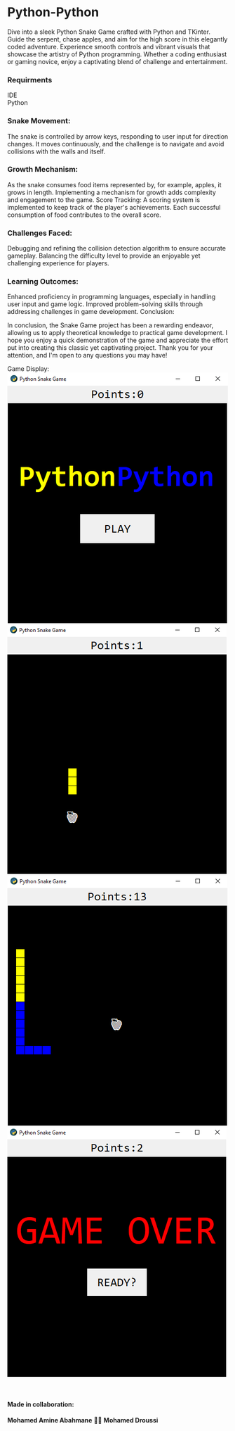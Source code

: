# Python-Python

Dive into a sleek Python Snake Game crafted with Python and TKinter. Guide the serpent, chase apples, and aim for the high score in this elegantly coded adventure. Experience smooth controls and vibrant visuals that showcase the artistry of Python programming. Whether a coding enthusiast or gaming novice, enjoy a captivating blend of challenge and entertainment.

### Requirments
IDE
<br>
Python

### Snake Movement:

The snake is controlled by arrow keys, responding to user input for direction changes.
It moves continuously, and the challenge is to navigate and avoid collisions with the walls and itself.

### Growth Mechanism:

As the snake consumes food items represented by, for example, apples, it grows in length.
Implementing a mechanism for growth adds complexity and engagement to the game.
Score Tracking:
A scoring system is implemented to keep track of the player's achievements.
Each successful consumption of food contributes to the overall score.

### Challenges Faced:

Debugging and refining the collision detection algorithm to ensure accurate gameplay.
Balancing the difficulty level to provide an enjoyable yet challenging experience for players.

### Learning Outcomes:

Enhanced proficiency in programming languages, especially in handling user input and game logic.
Improved problem-solving skills through addressing challenges in game development.
Conclusion:

In conclusion, the Snake Game project has been a rewarding endeavor, allowing us to apply theoretical knowledge to practical game development.
I hope you enjoy a quick demonstration of the game and appreciate the effort put into creating this classic yet captivating project.
Thank you for your attention, and I'm open to any questions you may have!

Game Display:
<br>
![img](https://github.com/MA-Abahmane/Python-Python/blob/main/assets/start.png)
![img](https://github.com/MA-Abahmane/Python-Python/blob/main/assets/ingame1.png)
![img](https://github.com/MA-Abahmane/Python-Python/blob/main/assets/ingame2.png)
![img](https://github.com/MA-Abahmane/Python-Python/blob/main/assets/end.png)

<br>

#### Made in collaboration:
**Mohamed Amine Abahmane** 🤝🏼 **Mohamed Droussi**
